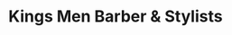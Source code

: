 ---
title: "Kings Men Barber & Stylists"
url: /vancouver/kings-men-barber-and-stylists/
shop: hairdresser
---